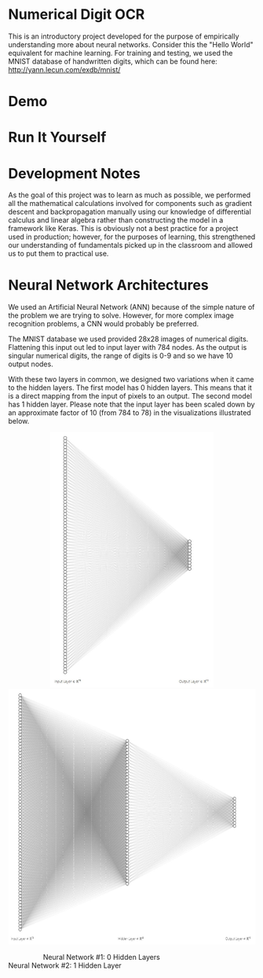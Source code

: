 # Numerical Digit OCR
This is an introductory project developed for the purpose of empirically understanding more about neural networks. Consider this the "Hello World" equivalent for machine learning. For training and testing, we used the MNIST database of handwritten digits, which can be found here: http://yann.lecun.com/exdb/mnist/

# Demo

# Run It Yourself

# Development Notes
As the goal of this project was to learn as much as possible, we performed all the mathematical calculations involved for components such as gradient descent and backpropagation manually using our knowledge of differential calculus and linear algebra rather than constructing the model in a framework like Keras. This is obviously not a best practice for a project used in production; however, for the purposes of learning, this strengthened our understanding of fundamentals picked up in the classroom and allowed us to put them to practical use.

# Neural Network Architectures
We used an Artificial Neural Network (ANN) because of the simple nature of the problem we are trying to solve. However, for more complex image recognition problems, a CNN would probably be preferred.

The MNIST database we used provided 28x28 images of numerical digits. Flattening this input out led to input layer with 784 nodes. As the output is singular numerical digits, the range of digits is 0-9 and so we have 10 output nodes.

With these two layers in common, we designed two variations when it came to the hidden layers. The first model has 0 hidden layers. This means that it is a direct mapping from the input of pixels to an output. The second model has 1 hidden layer. Please note that the input layer has been scaled down by an approximate factor of 10 (from 784 to 78) in the visualizations illustrated below.

<p align="middle">
  <img src="visual_media/hl_0_nn.jpg" height="520" />
  <img src="visual_media/hl_1_nn.jpg" height="520" />
  <p>&nbsp;&nbsp;&nbsp;&nbsp;&nbsp;&nbsp;&nbsp;&nbsp;&nbsp;&nbsp;&nbsp;&nbsp;&nbsp;&nbsp;&nbsp;&nbsp;&nbsp; Neural Network #1: 0 Hidden Layers
    &nbsp;&nbsp;&nbsp;&nbsp;&nbsp;&nbsp;&nbsp;&nbsp;&nbsp;&nbsp;&nbsp;&nbsp;&nbsp;&nbsp;&nbsp;&nbsp;&nbsp;&nbsp;&nbsp;&nbsp;&nbsp;&nbsp;&nbsp;&nbsp;&nbsp;&nbsp;&nbsp;&nbsp;&nbsp;&nbsp;&nbsp;&nbsp;&nbsp;&nbsp;&nbsp;&nbsp;&nbsp;&nbsp;&nbsp;&nbsp;&nbsp;&nbsp;&nbsp;&nbsp;&nbsp;&nbsp;&nbsp;&nbsp; Neural Network #2: 1 Hidden Layer</p>
</p>
